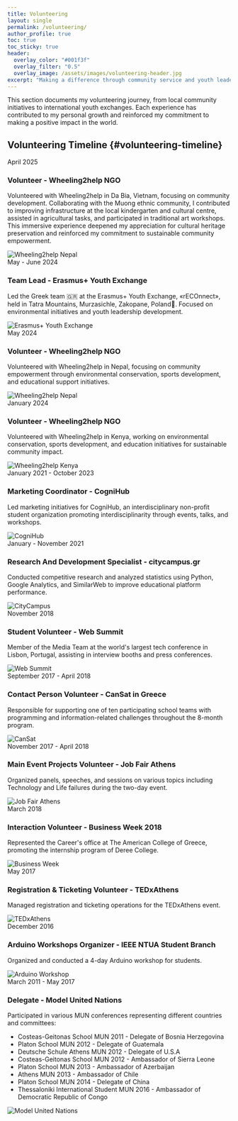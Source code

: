 ```yaml
---
title: Volunteering
layout: single
permalink: /volunteering/
author_profile: true
toc: true
toc_sticky: true
header:
  overlay_color: "#001f3f"
  overlay_filter: "0.5"
  overlay_image: /assets/images/volunteering-header.jpg
excerpt: "Making a difference through community service and youth leadership"
---
```


<div class="volunteering-intro">
  <p>This section documents my volunteering journey, from local community initiatives to international youth exchanges. Each experience has contributed to my personal growth and reinforced my commitment to making a positive impact in the world.</p>
</div>

## Volunteering Timeline {#volunteering-timeline}

<div class="timeline">
  <!-- 2025 -->
  <div class="timeline-item" id="wheeling2help-nepal">
    <div class="timeline-content">
      <div class="timeline-date">April 2025</div>
      <h3>Volunteer - Wheeling2help NGO</h3>
      <p>Volunteered with Wheeling2help in Da Bia, Vietnam, focusing on community development. Collaborating with the Muong ethnic community, I contributed to improving infrastructure at the local kindergarten and cultural centre, assisted in agricultural tasks, and participated in traditional art workshops. This immersive experience deepened my appreciation for cultural heritage preservation and reinforced my commitment to sustainable community empowerment.</p>
      <img src="../assets/images/volunteering/wheeling2help-vietnam.png" alt="Wheeling2help Nepal" class="timeline-image">
    </div>
  </div>

  <!-- 2024 -->
  <div class="timeline-item" id="erasmus-2024">
    <div class="timeline-content">
      <div class="timeline-date">May - June 2024</div>
      <h3>Team Lead - Erasmus+ Youth Exchange</h3>
      <p>Led the Greek team 🇬🇷 at the Erasmus+ Youth Exchange, «rECOnnect», held in Tatra Mountains, Murzasichle, Zakopane, Poland📍. Focused on environmental initiatives and youth leadership development.</p>
      <img src="../assets/images/volunteering/reconnect.png" alt="Erasmus+ Youth Exchange" class="timeline-image">
    </div>
  </div>

  <div class="timeline-item" id="wheeling2help-nepal">
    <div class="timeline-content">
      <div class="timeline-date">May 2024</div>
      <h3>Volunteer - Wheeling2help NGO</h3>
      <p>Volunteered with Wheeling2help in Nepal, focusing on community empowerment through environmental conservation, sports development, and educational support initiatives.</p>
      <img src="../assets/images/volunteering/wheeling2help-nepal.png" alt="Wheeling2help Nepal" class="timeline-image">
    </div>
  </div>

  <div class="timeline-item" id="wheeling2help-kenya">
    <div class="timeline-content">
      <div class="timeline-date">January 2024</div>
      <h3>Volunteer - Wheeling2help NGO</h3>
      <p>Volunteered with Wheeling2help in Kenya, working on environmental conservation, sports development, and education initiatives for sustainable community impact.</p>
      <img src="../assets/images/volunteering/wheeling2help-kenya.png" alt="Wheeling2help Kenya" class="timeline-image">
    </div>
  </div>

  <!-- 2021-2023 -->
  <div class="timeline-item" id="cognihub">
    <div class="timeline-content">
      <div class="timeline-date">January 2021 - October 2023</div>
      <h3>Marketing Coordinator - CogniHub</h3>
      <p>Led marketing initiatives for CogniHub, an interdisciplinary non-profit student organization promoting interdisciplinarity through events, talks, and workshops.</p>
      <img src="../assets/images/volunteering/cognihub.png" alt="CogniHub" class="timeline-image">
    </div>
  </div>

  <div class="timeline-item" id="citycampus">
    <div class="timeline-content">
      <div class="timeline-date">January - November 2021</div>
      <h3>Research And Development Specialist - citycampus.gr</h3>
      <p>Conducted competitive research and analyzed statistics using Python, Google Analytics, and SimilarWeb to improve educational platform performance.</p>
      <img src="../assets/images/volunteering/citycampus.png" alt="CityCampus" class="timeline-image">
    </div>
  </div>

  <!-- 2018 -->
  <div class="timeline-item" id="web-summit">
    <div class="timeline-content">
      <div class="timeline-date">November 2018</div>
      <h3>Student Volunteer - Web Summit</h3>
      <p>Member of the Media Team at the world's largest tech conference in Lisbon, Portugal, assisting in interview booths and press conferences.</p>
      <img src="../assets/images/volunteering/websummit.png" alt="Web Summit" class="timeline-image">
    </div>
  </div>

  <!-- 2017-2018 -->
  <div class="timeline-item" id="cansat">
    <div class="timeline-content">
      <div class="timeline-date">September 2017 - April 2018</div>
      <h3>Contact Person Volunteer - CanSat in Greece</h3>
      <p>Responsible for supporting one of ten participating school teams with programming and information-related challenges throughout the 8-month program.</p>
      <img src="../assets/images/volunteering/cansat.png" alt="CanSat" class="timeline-image">
    </div>
  </div>

  <div class="timeline-item" id="job-fair">
    <div class="timeline-content">
      <div class="timeline-date">November 2017 - April 2018</div>
      <h3>Main Event Projects Volunteer - Job Fair Athens</h3>
      <p>Organized panels, speeches, and sessions on various topics including Technology and Life failures during the two-day event.</p>
      <img src="../assets/images/volunteering/job-fair.png" alt="Job Fair Athens" class="timeline-image">
    </div>
  </div>

  <!-- 2017 -->
  <div class="timeline-item" id="business-week">
    <div class="timeline-content">
      <div class="timeline-date">March 2018</div>
      <h3>Interaction Volunteer - Business Week 2018</h3>
      <p>Represented the Career's office at The American College of Greece, promoting the internship program of Deree College.</p>
      <img src="../assets/images/volunteering/business-week.png" alt="Business Week" class="timeline-image">
    </div>
  </div>

  <div class="timeline-item" id="tedx">
    <div class="timeline-content">
      <div class="timeline-date">May 2017</div>
      <h3>Registration & Ticketing Volunteer - TEDxAthens</h3>
      <p>Managed registration and ticketing operations for the TEDxAthens event.</p>
      <img src="../assets/images/volunteering/tedx.png" alt="TEDxAthens" class="timeline-image">
    </div>
  </div>

  <!-- 2016 -->
  <div class="timeline-item" id="arduino">
    <div class="timeline-content">
      <div class="timeline-date">December 2016</div>
      <h3>Arduino Workshops Organizer - IEEE NTUA Student Branch</h3>
      <p>Organized and conducted a 4-day Arduino workshop for students.</p>
      <img src="../assets/images/volunteering/arduino.png" alt="Arduino Workshop" class="timeline-image">
    </div>
  </div>

  <!-- 2011-2017 -->
  <div class="timeline-item" id="mun">
    <div class="timeline-content">
      <div class="timeline-date">March 2011 - May 2017</div>
      <h3>Delegate - Model United Nations</h3>
      <p>Participated in various MUN conferences representing different countries and committees:</p>
      <ul>
        <li>Costeas-Geitonas School MUN 2011 - Delegate of Bosnia Herzegovina</li>
        <li>Platon School MUN 2012 - Delegate of Guatemala</li>
        <li>Deutsche Schule Athens MUN 2012 - Delegate of U.S.A</li>
        <li>Costeas-Geitonas School MUN 2012 - Ambassador of Sierra Leone</li>
        <li>Platon School MUN 2013 - Ambassador of Azerbaijan</li>
        <li>Athens MUN 2013 - Ambassador of Chile</li>
        <li>Platon School MUN 2014 - Delegate of China</li>
        <li>Thessaloniki International Student MUN 2016 - Ambassador of Democratic Republic of Congo</li>
      </ul>
      <img src="../assets/images/volunteering/mun.png" alt="Model United Nations" class="timeline-image">
    </div>
  </div>
</div> 